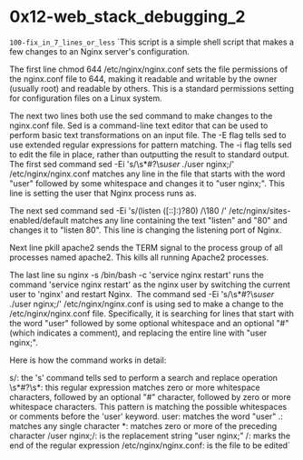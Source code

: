 # 0x12-web_stack_debugging_2

`100-fix_in_7_lines_or_less`
`This script is a simple shell script that makes a few changes to an Nginx server's configuration.

The first line chmod 644 /etc/nginx/nginx.conf sets the file permissions of the nginx.conf file to 644, making it readable and writable by the owner (usually root) and readable by others. This is a standard permissions setting for configuration files on a Linux system.

The next two lines both use the sed command to make changes to the nginx.conf file. Sed is a command-line text editor that can be used to perform basic text transformations on an input file. The -E flag tells sed to use extended regular expressions for pattern matching. The -i flag tells sed to edit the file in place, rather than outputting the result to standard output.
The first sed command sed -Ei 's/\s*#?\s*user .*/user nginx;/' /etc/nginx/nginx.conf matches any line in the file that starts with the word "user" followed by some whitespace and changes it to "user nginx;". This line is setting the user that Nginx process runs as.

The next sed command sed -Ei 's/(listen (\[::\]:)?80) /\180 /' /etc/nginx/sites-enabled/default matches any line containing the text "listen" and "80" and changes it to "listen 80". This line is changing the listening port of Nginx.

Next line pkill apache2 sends the TERM signal to the process group of all processes named apache2. This kills all running Apache2 processes.

The last line su nginx -s /bin/bash -c 'service nginx restart' runs the command 'service nginx restart' as the nginx user by switching the current user to 'nginx' and restart Nginx.`
`The command sed -Ei 's/\s*#?\s*user .*/user nginx;/' /etc/nginx/nginx.conf is using sed to make a change to the /etc/nginx/nginx.conf file. Specifically, it is searching for lines that start with the word "user" followed by some optional whitespace and an optional "#" (which indicates a comment), and replacing the entire line with "user nginx;".

Here is how the command works in detail:

s/: the 's' command tells sed to perform a search and replace operation
\s*#?\s*: this regular expression matches zero or more whitespace characters, followed by an optional "#" character, followed by zero or more whitespace characters. This pattern is matching the possible whitespaces or comments before the 'user' keyword.
user: matches the word "user"
.: matches any single character
*: matches zero or more of the preceding character
/user nginx;/: is the replacement string "user nginx;"
/: marks the end of the regular expression
/etc/nginx/nginx.conf: is the file to be edited`

